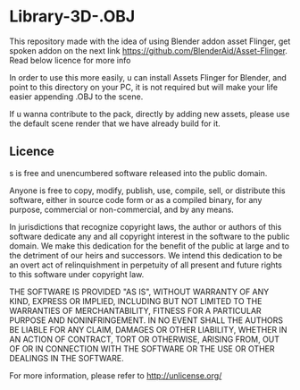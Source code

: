 <h1>Library-3D-.OBJ</h1>

This repository made with the idea of using Blender addon asset Flinger, get spoken addon on the next link https://github.com/BlenderAid/Asset-Flinger. Read below licence for more info

In order to use this more easily, u can install Assets Flinger for Blender, and point to this directory on your PC, it is not required but will make your life easier appending .OBJ to the scene.

If u wanna contribute to the pack, directly by adding new assets, please use the default scene render that we have already build for it.


<h2>Licence</h2>

s is free and unencumbered software released into the public domain.

Anyone is free to copy, modify, publish, use, compile, sell, or
distribute this software, either in source code form or as a compiled
binary, for any purpose, commercial or non-commercial, and by any
means.

In jurisdictions that recognize copyright laws, the author or authors
of this software dedicate any and all copyright interest in the
software to the public domain. We make this dedication for the benefit
of the public at large and to the detriment of our heirs and
successors. We intend this dedication to be an overt act of
relinquishment in perpetuity of all present and future rights to this
software under copyright law.

THE SOFTWARE IS PROVIDED "AS IS", WITHOUT WARRANTY OF ANY KIND,
EXPRESS OR IMPLIED, INCLUDING BUT NOT LIMITED TO THE WARRANTIES OF
MERCHANTABILITY, FITNESS FOR A PARTICULAR PURPOSE AND NONINFRINGEMENT.
IN NO EVENT SHALL THE AUTHORS BE LIABLE FOR ANY CLAIM, DAMAGES OR
OTHER LIABILITY, WHETHER IN AN ACTION OF CONTRACT, TORT OR OTHERWISE,
ARISING FROM, OUT OF OR IN CONNECTION WITH THE SOFTWARE OR THE USE OR
OTHER DEALINGS IN THE SOFTWARE.

For more information, please refer to <http://unlicense.org/>


  
